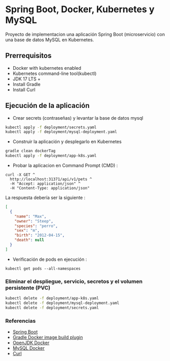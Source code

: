 # Spring Boot, Docker, Kubernetes y MySQL

Proyecto de implementacion una aplicación Spring Boot (microservicio) con una base de datos MySQL en Kubernetes.

## Prerrequisitos

- Docker with kubernetes enabled
- Kubernetes command-line tool(kubectl)
- JDK 17 LTS +
- Install Gradle
- Install Curl

## Ejecución de la aplicación

- Crear secrets (contraseñas) y levantar la base de datos mysql

```sh
kubectl apply -f deployment/secrets.yaml
kubectl apply -f deployment/mysql-deployment.yaml

```

- Construir la aplicación y desplegarlo en Kubernetes

```sh
gradle clean dockerTag
kubectl apply -f deployment/app-k8s.yaml

```

- Probar la aplicacion en Command Prompt (CMD) :

```curl
curl -X GET ^
  http://localhost:31371/api/v1/pets ^
  -H "Accept: application/json" ^
  -H "Content-Type: application/json"  
```

La respuesta debería ser la siguiente :

```json
[
  {
    "name": "Max",
    "owner": "Steep",
    "species": "perro",
    "sex": "m",
    "birth": "2012-04-15",
    "death": null
  }
]
```
- Verificación de pods en ejecución :

```curl
kubectl get pods --all-namespaces
```

### Eliminar el despliegue, servicio, secretos y el volumen persistente (PVC)

```sh
kubectl delete -f deployment/app-k8s.yaml
kubectl delete -f deployment/mysql-deployment.yaml
kubectl delete -f deployment/secrets.yaml

```
### Referencias

- [Spring Boot](https://spring.io/projects/spring-boot)
- [Gradle Docker image build plugin](https://plugins.gradle.org/plugin/com.palantir.docker)
- [OpenJDK Docker](https://hub.docker.com/_/openjdk)
- [MySQL Docker](https://hub.docker.com/_/mysql)
- [Curl](https://curl.se/windows/)
